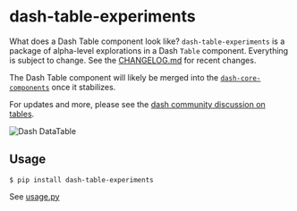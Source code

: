 # dash-table-experiments

What does a Dash Table component look like? `dash-table-experiments` is a package of alpha-level explorations in a Dash `Table` component. Everything is subject to change. See the [CHANGELOG.md](https://github.com/plotly/dash-table-experiments/blob/master/CHANGELOG.md) for recent changes.

The Dash Table component will likely be merged into the [`dash-core-components`](https://github.com/plotly/dash-core-componets) once it stabilizes.

For updates and more, please see the [dash community discussion on tables](https://community.plot.ly/t/display-tables-in-dash/4707/36).

![Dash DataTable](https://github.com/plotly/dash-table-experiments/raw/master/images/DataTable.gif)

## Usage

```
$ pip install dash-table-experiments
```

See [usage.py](https://github.com/plotly/dash-table-experiments/tree/master/usage.py)
